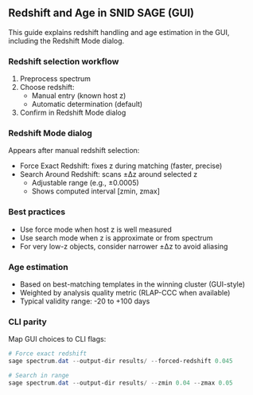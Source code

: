 ## Redshift and Age in SNID SAGE (GUI)

This guide explains redshift handling and age estimation in the GUI, including the Redshift Mode dialog.

### Redshift selection workflow
1. Preprocess spectrum
2. Choose redshift:
   - Manual entry (known host z)
   - Automatic determination (default)
3. Confirm in Redshift Mode dialog

### Redshift Mode dialog
Appears after manual redshift selection:
- Force Exact Redshift: fixes z during matching (faster, precise)
- Search Around Redshift: scans ±Δz around selected z
  - Adjustable range (e.g., ±0.0005)
  - Shows computed interval [zmin, zmax]

### Best practices
- Use force mode when host z is well measured
- Use search mode when z is approximate or from spectrum
- For very low-z objects, consider narrower ±Δz to avoid aliasing

### Age estimation
- Based on best-matching templates in the winning cluster (GUI-style)
- Weighted by analysis quality metric (RLAP-CCC when available)
- Typical validity range: -20 to +100 days

### CLI parity
Map GUI choices to CLI flags:

```powershell
# Force exact redshift
sage spectrum.dat --output-dir results/ --forced-redshift 0.045

# Search in range
sage spectrum.dat --output-dir results/ --zmin 0.04 --zmax 0.05
```

